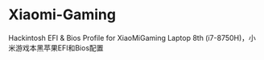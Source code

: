 # Xiaomi-Gaming
Hackintosh EFI &amp; Bios Profile for XiaoMiGaming Laptop 8th (i7-8750H)，小米游戏本黑苹果EFI和Bios配置
